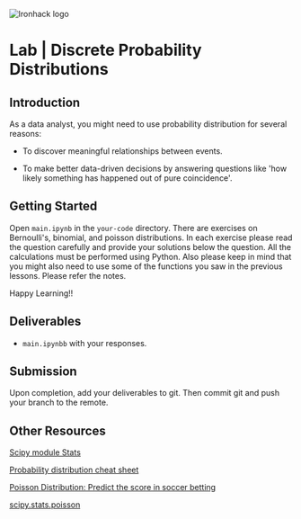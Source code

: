 
![Ironhack logo](https://i.imgur.com/1QgrNNw.png) 

# Lab | Discrete Probability Distributions


## Introduction

As a data analyst, you might need to use probability distribution for several reasons:

- To discover meaningful relationships between events.

- To make better data-driven decisions by answering questions like 'how likely something has happened out of pure coincidence'.

## Getting Started

Open `main.ipynb` in the `your-code` directory. There are exercises on Bernoulli's, binomial, and poisson distributions. In each exercise please read the question carefully and provide your solutions below the question. All the calculations must be performed using Python. Also please keep in mind that you might also need to use some of the functions you saw in the previous lessons. Please refer the notes. 

Happy Learning!!

## Deliverables

- `main.ipynbb` with your responses.

## Submission

Upon completion, add your deliverables to git. Then commit git and push your branch to the remote.

## Other Resources

[Scipy module Stats](https://docs.scipy.org/doc/scipy/reference/stats.html)

[Probability distribution cheat sheet](http://blog.cloudera.com/blog/2015/12/common-probability-distributions-the-data-scientists-crib-sheet/)

[Poisson Distribution: Predict the score in soccer betting](https://www.pinnacle.com/en/betting-articles/Soccer/how-to-calculate-poisson-distribution/MD62MLXUMKMXZ6A8)

[scipy.stats.poisson](https://docs.scipy.org/doc/scipy/reference/generated/scipy.stats.poisson.html)
